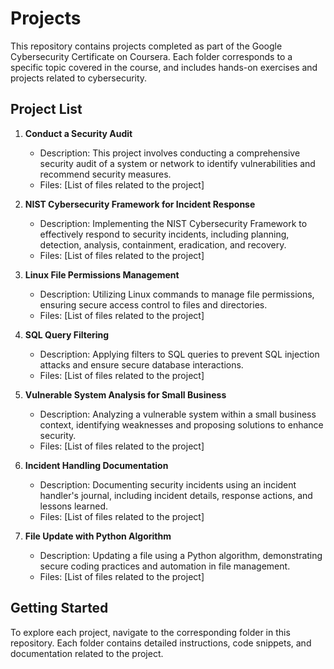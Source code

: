 # Projects

This repository contains projects completed as part of the Google Cybersecurity Certificate on Coursera. Each folder corresponds to a specific topic covered in the course, and includes hands-on exercises and projects related to cybersecurity.

## Project List

1. **Conduct a Security Audit**
   - Description: This project involves conducting a comprehensive security audit of a system or network to identify vulnerabilities and recommend security measures.
   - Files: [List of files related to the project]

2. **NIST Cybersecurity Framework for Incident Response**
   - Description: Implementing the NIST Cybersecurity Framework to effectively respond to security incidents, including planning, detection, analysis, containment, eradication, and recovery.
   - Files: [List of files related to the project]

3. **Linux File Permissions Management**
   - Description: Utilizing Linux commands to manage file permissions, ensuring secure access control to files and directories.
   - Files: [List of files related to the project]

4. **SQL Query Filtering**
   - Description: Applying filters to SQL queries to prevent SQL injection attacks and ensure secure database interactions.
   - Files: [List of files related to the project]

5. **Vulnerable System Analysis for Small Business**
   - Description: Analyzing a vulnerable system within a small business context, identifying weaknesses and proposing solutions to enhance security.
   - Files: [List of files related to the project]

6. **Incident Handling Documentation**
   - Description: Documenting security incidents using an incident handler's journal, including incident details, response actions, and lessons learned.
   - Files: [List of files related to the project]

7. **File Update with Python Algorithm**
   - Description: Updating a file using a Python algorithm, demonstrating secure coding practices and automation in file management.
   - Files: [List of files related to the project]

## Getting Started

To explore each project, navigate to the corresponding folder in this repository. Each folder contains detailed instructions, code snippets, and documentation related to the project.

